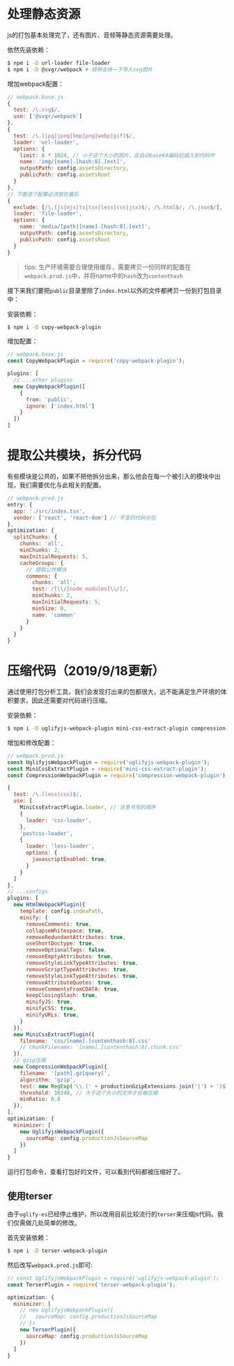 # 处理静态资源
js的打包基本处理完了，还有图片、音频等静态资源需要处理。

依然先装依赖：
```bash
$ npm i -D url-loader file-loader
$ npm i -D @svgr/webpack # 顺带支持一下导入svg图片
```

增加webpack配置：
```javascript
// webpack.base.js
{
  test: /\.svg$/,
  use: ['@svgr/webpack']
},
{
  test: /\.(jpg|jpeg|bmp|png|webp|gif)$/,
  loader: 'url-loader',
  options: {
    limit: 8 * 1024, // 小于这个大小的图片，会自动base64编码后插入到代码中
    name: 'img/[name].[hash:8].[ext]',
    outputPath: config.assetsDirectory,
    publicPath: config.assetsRoot
  }
},
// 下面这个配置必须放在最后
{
  exclude: [/\.(js|mjs|ts|tsx|less|css|jsx)$/, /\.html$/, /\.json$/],
  loader: 'file-loader',
  options: {
    name: 'media/[path][name].[hash:8].[ext]',
    outputPath: config.assetsDirectory,
    publicPath: config.assetsRoot
  }
}
```

> tips: 生产环境需要合理使用缓存，需要拷贝一份同样的配置在`webpack.prod.js`中，并将name中的`hash`改为`contenthash`

接下来我们要把`public`目录里除了`index.html`以外的文件都拷贝一份到打包目录中：

安装依赖：
```bash
$ npm i -D copy-webpack-plugin
```

增加配置：
```javascript
// webpack.base.js
const CopyWebpackPlugin = require('copy-webpack-plugin');

plugins: [
  // ...other plugins
  new CopyWebpackPlugin([
    {
      from: 'public',
      ignore: ['index.html']
    }
  ])
]
```

# 提取公共模块，拆分代码
有些模块是公共的，如果不把他拆分出来，那么他会在每一个被引入的模块中出现，我们需要优化与此相关的配置。

```javascript
// webpack.prod.js
entry: {
  app: './src/index.tsx',
  vendor: ['react', 'react-dom'] // 不变的代码分包
},
optimization: {
  splitChunks: {
    chunks: 'all',
    minChunks: 2,
    maxInitialRequests: 5,
    cacheGroups: {
      // 提取公共模块
      commons: {
        chunks: 'all',
        test: /[\\/]node_modules[\\/]/,
        minChunks: 2,
        maxInitialRequests: 5,
        minSize: 0,
        name: 'common'
      }
    }
  }
}
```
# 压缩代码（2019/9/18更新）
通过使用打包分析工具，我们会发现打出来的包都很大，远不能满足生产环境的体积要求，因此还需要对代码进行压缩。

安装依赖：
```bash
$ npm i -D uglifyjs-webpack-plugin mini-css-extract-plugin compression-webpack-plugin
```

增加和修改配置：
```javascript
// webpack.prod.js
const UglifyjsWebpackPlugin = require('uglifyjs-webpack-plugin');
const MiniCssExtractPlugin = require('mini-css-extract-plugin');
const CompressionWebpackPlugin = require('compression-webpack-plugin');

{
  test: /\.(less|css)$/,
  use: [
    MiniCssExtractPlugin.loader, // 注意书写的顺序
    {
      loader: 'css-loader',
    },
    'postcss-loader',
    {
      loader: 'less-loader',
      options: {
        javascriptEnabled: true,
      }
    }
  ]
},
// ...configs
plugins: [
  new HtmlWebpackPlugin({
    template: config.indexPath,
    minify: {
      removeComments: true,
      collapseWhitespace: true,
      removeRedundantAttributes: true,
      useShortDoctype: true,
      removeOptionalTags: false,
      removeEmptyAttributes: true,
      removeStyleLinkTypeAttributes: true,
      removeScriptTypeAttributes: true,
      removeStyleLinkTypeAttributes: true,
      removeAttributeQuotes: true,
      removeCommentsFromCDATA: true,
      keepClosingSlash: true,
      minifyJS: true,
      minifyCSS: true,
      minifyURLs: true,
    }
  }),
  new MiniCssExtractPlugin({
    filename: 'css/[name].[contenthash:8].css'
    // chunkFilename: '[name].[contenthash:8].chunk.css'
  }),
  // gzip压缩
  new CompressionWebpackPlugin({
    filename: '[path].gz[query]',
    algorithm: 'gzip',
    test: new RegExp('\\.(' + productionGzipExtensions.join('|') + ')$'),
    threshold: 10240, // 大于这个大小的文件才会被压缩
    minRatio: 0.8
  }),
],
optimization: {
  minimizer: [
    new UglifyjsWebpackPlugin({
      sourceMap: config.productionJsSourceMap
    })
  ]
}
```

运行打包命令，查看打包好的文件，可以看到代码都被压缩好了。

## 使用terser
由于`uglify-es`已经停止维护，所以改用目前比较流行的`terser`来压缩js代码。我们仅需做几处简单的修改。

首先安装依赖：
```bash
$ npm i -D terser-webpack-plugin
```

然后改写`webpack.prod.js`即可:
```javascript
// const UglifyjsWebpackPlugin = require('uglifyjs-webpack-plugin');
const TerserPlugin = require('terser-webpack-plugin');

optimization: {
  minimizer: [
    // new UglifyjsWebpackPlugin({
    //   sourceMap: config.productionJsSourceMap
    // })
    new TerserPlugin({
      sourceMap: config.productionJsSourceMap
    })
  ]
}
```
